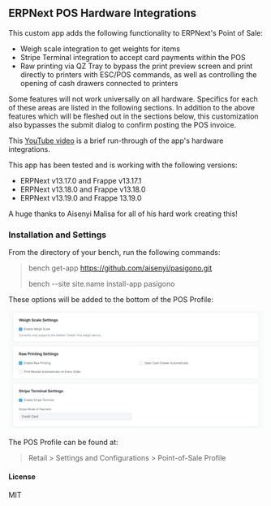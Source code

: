 ## ERPNext POS Hardware Integrations

This custom app adds the following functionality to ERPNext's Point of Sale:

- Weigh scale integration to get weights for items
- Stripe Terminal integration to accept card payments within the POS
- Raw printing via QZ Tray to bypass the print preview screen and print directly to printers with ESC/POS commands, as well as controlling the opening of cash drawers connected to printers

Some features will not work universally on all hardware. Specifics for each of these areas are listed in the following sections. In addition to the above features which will be fleshed out in the sections below, this customization also bypasses the submit dialog to confirm posting the POS invoice.

This [YouTube video](https://www.youtube.com/watch?v=RRqSBRsqLQs) is a brief run-through of the app's hardware integrations.

This app has been tested and is working with the following versions:

- ERPNext v13.17.0 and Frappe v13.17.1
- ERPNext v13.18.0 and Frappe v13.18.0
- ERPNext v13.19.0 and Frappe 13.19.0

A huge thanks to Aisenyi Malisa for all of his hard work creating this!

### Installation and Settings

From the directory of your bench, run the following commands:

> bench get-app https://github.com/aisenyi/pasigono.git
>
> bench --site site.name install-app pasigono

These options will be added to the bottom of the POS Profile:

![POS Options](/pasigono/public/images/1.PNG)

The POS Profile can be found at:

> Retail > Settings and Configurations > Point-of-Sale Profile

#### License

MIT
